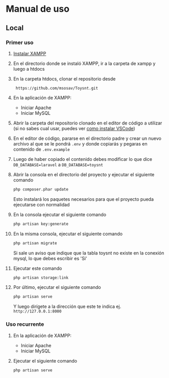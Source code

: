 # Manual de uso

## Local

### Primer uso

1. [Instalar XAMPP](https://www.apachefriends.org/download.html)

2. En el directorio donde se instaló XAMPP, ir a la carpeta de xampp y luego a htdocs

3. En la carpeta htdocs, clonar el repositorio desde

    ```git
     https://github.com/msosav/Toysnt.git
    ```

4. En la aplicación de XAMPP:

    - Iniciar Apache
    - Iniciar MySQL

5. Abrir la carpeta del repositorio clonado en el editor de código a utilizar (si no sabes cual usar, puedes ver [como instalar VSCode](https://code.visualstudio.com/download))

6. En el editor de código, pararse en el directorio padre y crear un nuevo archivo al que se le pondrá `.env` y donde copiarás y pegaras en contenido de `.env.example`

7. Luego de haber copiado el contenido debes modificar lo que dice `DB_DATABASE=laravel` a `DB_DATABASE=toysnt`

8. Abrir la consola en el directorio del proyecto y ejecutar el siguiente comando

    ```cmd
    php composer.phar update
    ```

    Esto instalará los paquetes necesarios para que el proyecto pueda ejecutarse con normalidad

9. En la consola ejecutar el siguiente comando

    ```cmd
    php artisan key:generate
    ```

11. En la misma consola, ejecutar el siguiente comando

    ```cmd
    php artisan migrate
    ```

    Si sale un aviso que indique que la tabla toysnt no existe en la conexión mysql, lo que debes escribir es 'Si'

12. Ejecutar este comando

    ```cmd
    php artisan storage:link
    ```

13. Por último, ejecutar el siguiente comando

    ```cmd
    php artisan serve
    ```

    Y luego dirígete a la dirección que este te indica ej. `http://127.0.0.1:8000`

### Uso recurrente

1. En la aplicación de XAMPP:

    - Iniciar Apache
    - Iniciar MySQL

2. Ejecutar el siguiente comando

    ```cmd
    php artisan serve
    ```
